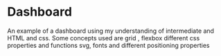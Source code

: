 # Dashboard
An example of a dashboard using my understanding of intermediate and HTML and css.
Some concepts used  are grid , flexbox different css properties and functions svg, fonts and different positioning properties



